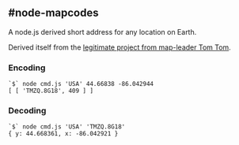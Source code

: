 #node-mapcodes
---
A node.js derived short address for any location on Earth.

Derived itself from the [legitimate project from map-leader Tom Tom](http://mapcodes.com).

### Encoding 

	`$` node cmd.js 'USA' 44.66838 -86.042944
	[ [ 'TMZQ.8G18', 409 ] ]

### Decoding

	`$` node cmd.js 'USA' 'TMZQ.8G18'
	{ y: 44.668361, x: -86.042921 }

